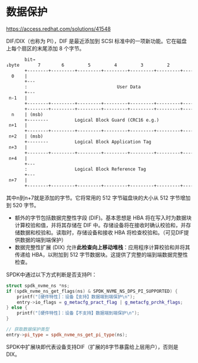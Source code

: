 # 数据保护

<https://access.redhat.com/solutions/41548>

DIF/DIX（也称为 PI），DIF 是最近添加到 SCSI 标准中的一项新功能。它在磁盘上每个扇区的末尾添加 8 个字节。

```txt
       bit→
↓byte       7        6         5         4         3         2         1         0
       +--------+---------+---------+---------+---------+---------+---------+---------+
  0    |                                                                              |
       +---                                                                        ---+
       :                                  User Data                                   :
       +---                                                                        ---+
 n-1   |                                                                              | where n=512|4096
       +--------+---------+---------+---------+---------+---------+---------+---------+
       +--------+---------+---------+---------+---------+---------+---------+---------+
  n    | (msb)                                                                        |
       +--------          Logical Block Guard (CRC16 e.g.)                   ---------+
 n+1   |                                                                        (lsb) |
       +--------+---------+---------+---------+---------+---------+---------+---------+
 n+2   | (msb)                                                                        |
       +--------          Logical Block Application Tag                      ---------+
 n+3   |                                                                        (lsb) |
       +--------+---------+---------+---------+---------+---------+---------+---------+
 n+4   |                                                                              |
       +---                                                                        ---+
       :                  Logical Block Reference Tag                                 :
       +---                                                                        ---+
 n+7   |                                                                              |
       +--------+---------+---------+---------+---------+---------+---------+---------+
```

其中n到n+7就是添加的字节。它将常用的 512 字节磁盘块的大小从 512 字节增加到 520 字节。

- 额外的字节包括数据完整性字段 (DIF)。基本思想是 HBA 将在写入时为数据块计算校验和值，并将其存储在 DIF 中。存储设备将在接收时确认校验和，并存储数据和校验和。读取时，存储设备和接收 HBA 将检查校验和。（可见DIF提供数据的端到端保护）
- 数据完整性扩展 (DIX) 允许**此检查向上移动堆栈**：应用程序计算校验和并将其传递给 HBA，以附加到 512 字节数据块。这提供了完整的端到端数据完整性检查。

SPDK中通过以下方式判断是否支持PI：

```cpp
struct spdk_nvme_ns *ns;
if (spdk_nvme_ns_get_flags(ns) & SPDK_NVME_NS_DPS_PI_SUPPORTED) {
	printf("[硬件特性]：设备【支持】数据端到端保护\n");
	entry->io_flags = g_metacfg_pract_flag | g_metacfg_prchk_flags;
} else {
	printf("[硬件特性]：设备【不支持】数据端到端保护\n");
}

// 获取数据保护类型
entry->pi_type = spdk_nvme_ns_get_pi_type(ns);
```

SPDK中扩展块即代表设备支持DIF（扩展的8字节暴露给上层用户），否则是DIX。

